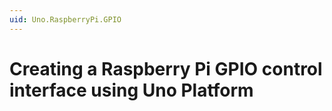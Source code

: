 ```yaml
---
uid: Uno.RaspberryPi.GPIO
---
```


# Creating a Raspberry Pi GPIO control interface using Uno Platform
